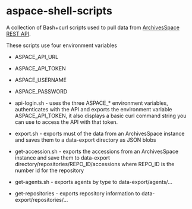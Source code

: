 # aspace-shell-scripts

A collection of Bash+curl scripts used to pull data from [ArchivesSpace REST API](http://archivesspace.github.io/archivesspace/api/#archivesspace-rest-api).

These scripts use four environment variables

+ ASPACE_API_URL
+ ASPACE_API_TOKEN
+ ASPACE_USERNAME
+ ASPACE_PASSWORD

+ api-login.sh - uses the three ASPACE_* environment variables, authenticates with the API and exports the environment variable ASPACE_API_TOKEN, it also displays a basic curl command string you can use to access the API with that token.
+ export.sh - exports must of the data from an ArchivesSpace instance and saves them to a data-export directory as JSON blobs
+ get-accession.sh - exports the accessions from an ArchivesSpace instance and save them to data-export directory/repositories/REPO_ID/accessions where REPO_ID is the number id for the repository
+ get-agents.sh - exports agents by type to data-export/agents/...
+ get-repositories - exports repository information to data-export/repositories/...

